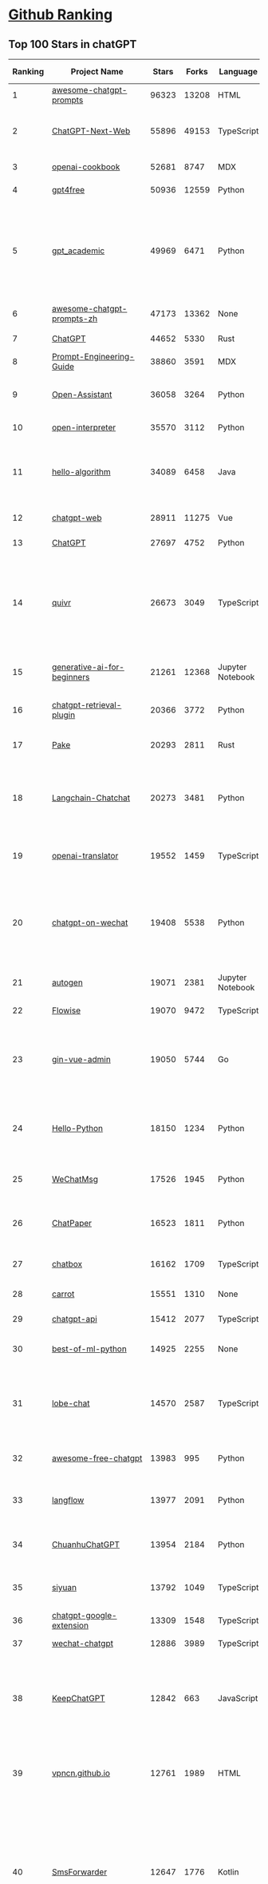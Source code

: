 [Github Ranking](../README.md)
==========

## Top 100 Stars in chatGPT

| Ranking | Project Name | Stars | Forks | Language | Open Issues | Description | Last Commit |
| ------- | ------------ | ----- | ----- | -------- | ----------- | ----------- | ----------- |
| 1 | [awesome-chatgpt-prompts](https://github.com/f/awesome-chatgpt-prompts) | 96323 | 13208 | HTML | 0 | This repo includes ChatGPT prompt curation to use ChatGPT better. | 2023-12-26T19:32:51Z |
| 2 | [ChatGPT-Next-Web](https://github.com/ChatGPTNextWeb/ChatGPT-Next-Web) | 55896 | 49153 | TypeScript | 61 | A cross-platform ChatGPT/Gemini UI (Web / PWA / Linux / Win / MacOS). 一键拥有你自己的跨平台 ChatGPT/Gemini 应用。 | 2023-12-31T11:50:07Z |
| 3 | [openai-cookbook](https://github.com/openai/openai-cookbook) | 52681 | 8747 | MDX | 24 | Examples and guides for using the OpenAI API | 2023-12-31T18:23:20Z |
| 4 | [gpt4free](https://github.com/xtekky/gpt4free) | 50936 | 12559 | Python | 106 | The official gpt4free repository \| various collection of powerful language models | 2024-01-01T01:10:53Z |
| 5 | [gpt_academic](https://github.com/binary-husky/gpt_academic) | 49969 | 6471 | Python | 211 | 为ChatGPT/GLM提供实用化交互界面，特别优化论文阅读/润色/写作体验，模块化设计，支持自定义快捷按钮&函数插件，支持Python和C++等项目剖析&自译解功能，PDF/LaTex论文翻译&总结功能，支持并行问询多种LLM模型，支持chatglm2等本地模型。兼容文心一言, moss, llama2, rwkv, claude2, 通义千问, 书生, 讯飞星火等。 | 2023-12-31T12:28:56Z |
| 6 | [awesome-chatgpt-prompts-zh](https://github.com/PlexPt/awesome-chatgpt-prompts-zh) | 47173 | 13362 | None | 38 | ChatGPT 中文调教指南。各种场景使用指南。学习怎么让它听你的话。 | 2023-12-06T17:31:31Z |
| 7 | [ChatGPT](https://github.com/lencx/ChatGPT) | 44652 | 5330 | Rust | 550 | 🔮 ChatGPT Desktop Application (Mac, Windows and Linux) | 2023-12-20T03:20:35Z |
| 8 | [Prompt-Engineering-Guide](https://github.com/dair-ai/Prompt-Engineering-Guide) | 38860 | 3591 | MDX | 39 | 🐙 Guides, papers, lecture, notebooks and resources for prompt engineering | 2023-12-31T18:19:26Z |
| 9 | [Open-Assistant](https://github.com/LAION-AI/Open-Assistant) | 36058 | 3264 | Python | 224 | OpenAssistant is a chat-based assistant that understands tasks, can interact with third-party systems, and retrieve information dynamically to do so. | 2023-12-05T08:06:59Z |
| 10 | [open-interpreter](https://github.com/KillianLucas/open-interpreter) | 35570 | 3112 | Python | 134 | OpenAI's Code Interpreter in your terminal, running locally | 2023-12-31T08:06:00Z |
| 11 | [hello-algorithm](https://github.com/geekxh/hello-algorithm) | 34089 | 6458 | Java | 9 | 🌍 针对小白的算法训练 \| 包括四部分：①.大厂面经 ②.力扣图解  ③.千本开源电子书 ④.百张技术思维导图（项目花了上百小时，希望可以点 star 支持，🌹感谢~）推荐免费ChatGPT使用网站 | 2023-06-13T04:13:17Z |
| 12 | [chatgpt-web](https://github.com/Chanzhaoyu/chatgpt-web) | 28911 | 11275 | Vue | 8 | 用 Express 和  Vue3 搭建的 ChatGPT 演示网页 | 2023-12-11T02:59:09Z |
| 13 | [ChatGPT](https://github.com/acheong08/ChatGPT) | 27697 | 4752 | Python | 11 | Reverse engineered ChatGPT API | 2023-08-02T06:02:10Z |
| 14 | [quivr](https://github.com/StanGirard/quivr) | 26673 | 3049 | TypeScript | 72 | Your GenAI Second Brain 🧠  A personal productivity assistant (RAG) ⚡️🤖 Chat with your docs (PDF, CSV, ...)  & apps using Langchain, GPT 3.5 / 4 turbo, Private, Anthropic, VertexAI, Ollama, LLMs, that you can share with users !  Local & Private alternative to OpenAI GPTs & ChatGPT powered by retrieval-augmented generation  | 2023-12-30T20:48:36Z |
| 15 | [generative-ai-for-beginners](https://github.com/microsoft/generative-ai-for-beginners) | 21261 | 12368 | Jupyter Notebook | 12 | 12 Lessons, Get Started Building with Generative AI  🔗 https://microsoft.github.io/generative-ai-for-beginners/ | 2023-12-29T21:29:25Z |
| 16 | [chatgpt-retrieval-plugin](https://github.com/openai/chatgpt-retrieval-plugin) | 20366 | 3772 | Python | 136 | The ChatGPT Retrieval Plugin lets you easily find personal or work documents by asking questions in natural language. | 2023-12-26T04:04:08Z |
| 17 | [Pake](https://github.com/tw93/Pake) | 20293 | 2811 | Rust | 6 | 🤱🏻 Turn any webpage into a desktop app with Rust.  🤱🏻 利用 Rust 轻松构建轻量级多端桌面应用 | 2023-12-22T09:14:49Z |
| 18 | [Langchain-Chatchat](https://github.com/chatchat-space/Langchain-Chatchat) | 20273 | 3481 | Python | 74 | Langchain-Chatchat（原Langchain-ChatGLM）基于 Langchain 与 ChatGLM 等语言模型的本地知识库问答 \| Langchain-Chatchat (formerly langchain-ChatGLM), local knowledge based LLM (like ChatGLM) QA app with langchain  | 2023-12-31T12:15:57Z |
| 19 | [openai-translator](https://github.com/openai-translator/openai-translator) | 19552 | 1459 | TypeScript | 321 | 基于 ChatGPT API 的划词翻译浏览器插件和跨平台桌面端应用    -    Browser extension and cross-platform desktop application for translation based on ChatGPT API. | 2023-12-27T07:32:00Z |
| 20 | [chatgpt-on-wechat](https://github.com/zhayujie/chatgpt-on-wechat) | 19408 | 5538 | Python | 243 | 基于大模型搭建的微信聊天机器人，同时支持微信、企业微信、公众号、飞书接入，可选择GPT3.5/GPT4.0/Claude/文心一言/讯飞星火/通义千问/Gemini/LinkAI，能处理文本、语音和图片，访问操作系统和互联网，支持基于自有知识库进行定制企业智能客服。 | 2023-12-31T06:06:21Z |
| 21 | [autogen](https://github.com/microsoft/autogen) | 19071 | 2381 | Jupyter Notebook | 309 | Enable Next-Gen Large Language Model Applications. Join our Discord: https://discord.gg/pAbnFJrkgZ | 2024-01-01T02:31:58Z |
| 22 | [Flowise](https://github.com/FlowiseAI/Flowise) | 19070 | 9472 | TypeScript | 265 | Drag & drop UI to build your customized LLM flow | 2024-01-01T03:18:37Z |
| 23 | [gin-vue-admin](https://github.com/flipped-aurora/gin-vue-admin) | 19050 | 5744 | Go | 32 | 基于vite+vue3+gin搭建的开发基础平台（支持TS,JS混用），集成jwt鉴权，权限管理，动态路由，显隐可控组件，分页封装，多点登录拦截，资源权限，上传下载，代码生成器，表单生成器,chatGPT自动查表等开发必备功能。 | 2023-12-31T12:22:53Z |
| 24 | [Hello-Python](https://github.com/mouredev/Hello-Python) | 18150 | 1234 | Python | 11 | Curso para aprender el lenguaje de programación Python desde cero y para principiantes. 75 clases, 37 horas en vídeo, código, proyectos y grupo de chat. Fundamentos, frontend, backend, testing, IA... | 2023-12-15T14:28:28Z |
| 25 | [WeChatMsg](https://github.com/LC044/WeChatMsg) | 17526 | 1945 | Python | 37 | 提取微信聊天记录，将其导出成HTML、Word、CSV文档永久保存，对聊天记录进行分析生成年度聊天报告 | 2023-12-31T18:17:05Z |
| 26 | [ChatPaper](https://github.com/kaixindelele/ChatPaper) | 16523 | 1811 | Python | 62 | Use ChatGPT to summarize the arXiv papers. 全流程加速科研，利用chatgpt进行论文全文总结+专业翻译+润色+审稿+审稿回复 | 2023-10-29T18:07:28Z |
| 27 | [chatbox](https://github.com/Bin-Huang/chatbox) | 16162 | 1709 | TypeScript | 215 | Chatbox is a desktop client for ChatGPT, Claude and other LLMs, available on Windows, Mac, Linux | 2023-12-30T15:03:17Z |
| 28 | [carrot](https://github.com/xx025/carrot) | 15551 | 1310 | None | 6 | Free ChatGPT Site List 这儿为你准备了众多免费好用的ChatGPT镜像站点 | 2023-12-25T10:46:00Z |
| 29 | [chatgpt-api](https://github.com/transitive-bullshit/chatgpt-api) | 15412 | 2077 | TypeScript | 60 | Node.js client for the official ChatGPT API. 🔥 | 2023-12-29T04:07:25Z |
| 30 | [best-of-ml-python](https://github.com/ml-tooling/best-of-ml-python) | 14925 | 2255 | None | 18 | 🏆 A ranked list of awesome machine learning Python libraries. Updated weekly. | 2023-12-28T17:08:50Z |
| 31 | [lobe-chat](https://github.com/lobehub/lobe-chat) | 14570 | 2587 | TypeScript | 109 | 🤖 Lobe Chat - an open-source, high-performance chatbot framework that supports speech synthesis, multimodal, and extensible Function Call plugin system. Supports one-click free deployment of your private ChatGPT/LLM web application. | 2024-01-01T00:26:14Z |
| 32 | [awesome-free-chatgpt](https://github.com/LiLittleCat/awesome-free-chatgpt) | 13983 | 995 | Python | 25 | 🆓免费的 ChatGPT 镜像网站列表，持续更新。List of free ChatGPT mirror sites, continuously updated.  | 2023-12-20T08:29:20Z |
| 33 | [langflow](https://github.com/logspace-ai/langflow) | 13977 | 2091 | Python | 65 | ⛓️ Langflow is a UI for LangChain, designed with react-flow to provide an effortless way to experiment and prototype flows. | 2023-12-31T15:46:08Z |
| 34 | [ChuanhuChatGPT](https://github.com/GaiZhenbiao/ChuanhuChatGPT) | 13954 | 2184 | Python | 81 | GUI for ChatGPT API and many LLMs. Supports agents, file-based QA, GPT finetuning and query with web search. All with a neat UI. | 2023-12-25T08:23:25Z |
| 35 | [siyuan](https://github.com/siyuan-note/siyuan) | 13792 | 1049 | TypeScript | 78 | A privacy-first, self-hosted, fully open source personal knowledge management software, written in typescript and golang. | 2023-12-31T17:22:15Z |
| 36 | [chatgpt-google-extension](https://github.com/wong2/chatgpt-google-extension) | 13309 | 1548 | TypeScript | 93 | This project is deprecated. Check my new project ChatHub: | 2023-10-25T09:48:26Z |
| 37 | [wechat-chatgpt](https://github.com/fuergaosi233/wechat-chatgpt) | 12886 | 3989 | TypeScript | 53 | Use ChatGPT On Wechat via wechaty | 2023-05-05T20:16:17Z |
| 38 | [KeepChatGPT](https://github.com/xcanwin/KeepChatGPT) | 12842 | 663 | JavaScript | 117 | 这是一款提高ChatGPT的数据安全能力和效率的插件。并且免费共享大量创新功能，如：自动刷新、保持活跃、数据安全、取消审计、克隆对话、言无不尽、净化页面、展示大屏、展示全屏、拦截跟踪、日新月异等。让我们的AI体验无比安全、顺畅、丝滑、高效、简洁。 | 2023-11-28T03:04:21Z |
| 39 | [vpncn.github.io](https://github.com/vpncn/vpncn.github.io) | 12761 | 1989 | HTML | 0 | 2023中国翻墙软件VPN推荐以及科学上网避坑，稳定好用。对比SSR机场、蓝灯、V2ray、老王VPN、VPS搭建梯子等科学上网与翻墙软件，中国最新科学上网翻墙梯子VPN下载推荐，访问Chatgpt。 | 2023-12-09T15:23:03Z |
| 40 | [SmsForwarder](https://github.com/pppscn/SmsForwarder) | 12647 | 1776 | Kotlin | 5 | 短信转发器——监控Android手机短信、来电、APP通知，并根据指定规则转发到其他手机：钉钉群自定义机器人、钉钉企业内机器人、企业微信群机器人、飞书机器人、企业微信应用消息、邮箱、bark、webhook、Telegram机器人、Server酱、PushPlus、手机短信等。包括主动控制服务端与客户端，让你轻松远程发短信、查短信、查通话、查话簿、查电量等。（V3.0 新增）PS.这个APK主要是学习与自用，如有BUG请提ISSUE，同时欢迎大家提PR指正 | 2023-12-27T06:58:17Z |
| 41 | [ChatALL](https://github.com/sunner/ChatALL) | 12417 | 1787 | JavaScript | 122 |  Concurrently chat with ChatGPT, Bing Chat, Bard, Alpaca, Vicuna, Claude, ChatGLM, MOSS, 讯飞星火, 文心一言 and more, discover the best answers | 2023-12-17T12:43:07Z |
| 42 | [haystack](https://github.com/deepset-ai/haystack) | 12146 | 1517 | Python | 340 | :mag: LLM orchestration framework to build customizable, production-ready LLM applications. Connect components (models, vector DBs, file converters) to pipelines or agents that can interact with your data. With advanced retrieval methods, it's best suited for building RAG, question answering, semantic search or conversational agent chatbots. | 2023-12-31T10:08:55Z |
| 43 | [LLaVA](https://github.com/haotian-liu/LLaVA) | 12053 | 1238 | Python | 446 | [NeurIPS'23 Oral] Visual Instruction Tuning: LLaVA (Large Language-and-Vision Assistant) built towards GPT-4V level capabilities. | 2023-12-28T05:25:39Z |
| 44 | [MOSS](https://github.com/OpenLMLab/MOSS) | 11698 | 1148 | Python | 230 | An open-source tool-augmented conversational language model from Fudan University | 2023-09-08T08:51:08Z |
| 45 | [botpress](https://github.com/botpress/botpress) | 11474 | 1652 | TypeScript | 4 | The open-source hub to build & deploy GPT/LLM Agents ⚡️ | 2023-12-29T23:52:22Z |
| 46 | [chatgpt-mirai-qq-bot](https://github.com/lss233/chatgpt-mirai-qq-bot) | 10817 | 1374 | Python | 290 | 🚀 一键部署！真正的 AI 聊天机器人！支持ChatGPT、文心一言、讯飞星火、Bing、Bard、ChatGLM、POE，多账号，人设调教，虚拟女仆、图片渲染、语音发送 \| 支持 QQ、Telegram、Discord、微信 等平台 | 2023-11-22T03:13:33Z |
| 47 | [GPT_API_free](https://github.com/chatanywhere/GPT_API_free) | 10652 | 884 | Python | 6 | Free ChatGPT API Key，免费ChatGPT API，支持GPT4 API（免费），ChatGPT国内可用免费转发API，直连无需代理。可以搭配ChatBox等软件/插件使用，极大降低接口使用成本。国内即可无限制畅快聊天。 | 2023-12-26T08:38:01Z |
| 48 | [RWKV-LM](https://github.com/BlinkDL/RWKV-LM) | 10591 | 744 | Python | 41 | RWKV is an RNN with transformer-level LLM performance. It can be directly trained like a GPT (parallelizable). So it's combining the best of RNN and transformer - great performance, fast inference, saves VRAM, fast training, "infinite" ctx_len, and free sentence embedding. | 2023-12-28T06:53:30Z |
| 49 | [Chat2DB](https://github.com/chat2db/Chat2DB) | 10393 | 1305 | Java | 262 | 🔥 🔥 🔥 An intelligent and versatile general-purpose SQL client and reporting tool for databases which integrates ChatGPT capabilities.(智能的通用数据库SQL客户端和报表工具) | 2023-12-29T03:56:21Z |
| 50 | [FinGPT](https://github.com/AI4Finance-Foundation/FinGPT) | 10076 | 2138 | Jupyter Notebook | 55 | Data-Centric FinGPT.  Open-source for open finance!  Revolutionize 🔥    We release the trained model on HuggingFace. | 2023-12-26T23:49:09Z |
| 51 | [novel](https://github.com/steven-tey/novel) | 9770 | 919 | TypeScript | 71 | Notion-style WYSIWYG editor with AI-powered autocompletion. | 2023-12-21T04:21:53Z |
| 52 | [llama-gpt](https://github.com/getumbrel/llama-gpt) | 9733 | 614 | TypeScript | 66 | A self-hosted, offline, ChatGPT-like chatbot. Powered by Llama 2. 100% private, with no data leaving your device. New: Code Llama support! | 2023-12-22T14:22:23Z |
| 53 | [BingGPT](https://github.com/dice2o/BingGPT) | 9333 | 725 | JavaScript | 235 | Desktop application of new Bing's AI-powered chat (Windows, macOS and Linux) | 2023-12-13T08:39:07Z |
| 54 | [h2ogpt](https://github.com/h2oai/h2ogpt) | 9261 | 1130 | Python | 225 | Private Q&A and summarization of documents+images or chat with local GPT, 100% private, Apache 2.0. Supports Mixtral, llama.cpp, and more. Demo: https://gpt.h2o.ai/ https://codellama.h2o.ai/ | 2023-12-31T13:15:01Z |
| 55 | [chatGPTBox](https://github.com/josStorer/chatGPTBox) | 9175 | 671 | JavaScript | 208 | Integrating ChatGPT into your browser deeply, everything you need is here | 2023-12-23T16:52:48Z |
| 56 | [awesome-chatgpt-zh](https://github.com/yzfly/awesome-chatgpt-zh) | 9093 | 790 | Python | 2 | ChatGPT 中文指南🔥，ChatGPT 中文调教指南，指令指南，应用开发指南，精选资源清单，更好的使用 chatGPT 让你的生产力 up up up! 🚀 | 2023-12-18T13:02:54Z |
| 57 | [ChatRWKV](https://github.com/BlinkDL/ChatRWKV) | 8998 | 670 | Python | 20 | ChatRWKV is like ChatGPT but powered by RWKV (100% RNN) language model, and open source. | 2023-12-27T03:33:12Z |
| 58 | [gorilla](https://github.com/ShishirPatil/gorilla) | 8805 | 676 | Python | 36 | Gorilla: An API store for LLMs | 2023-11-29T19:03:30Z |
| 59 | [hamulete](https://github.com/hoochanlon/hamulete) | 8598 | 1878 | Jupyter Notebook | 0 | 🏔️国立台湾大学、新加坡国立大学、早稻田大学、东京大学，中央研究院（台湾）以及中国重点高校及科研机构，社科、经济、数学、博弈论、哲学、系统工程类学术论文等知识库。 | 2023-12-11T12:14:57Z |
| 60 | [leedl-tutorial](https://github.com/datawhalechina/leedl-tutorial) | 8572 | 2403 | Jupyter Notebook | 3 | 《李宏毅深度学习教程》，PDF下载地址：https://github.com/datawhalechina/leedl-tutorial/releases | 2023-12-02T09:00:56Z |
| 61 | [go-proxy-bingai](https://github.com/adams549659584/go-proxy-bingai) | 8421 | 8718 | HTML | 222 | 用 Vue3 和 Go 搭建的微软 New Bing 演示站点，拥有一致的 UI 体验，支持 ChatGPT 提示词，国内可用。 | 2023-11-20T12:53:37Z |
| 62 | [deploy](https://github.com/pandora-next/deploy) | 8173 | 1609 | PHP | 8 | Pandora Cloud + Pandora Server + Shared Chat + BackendAPI Proxy + Chat2API + Signup Free = PandoraNext. New GPTs(Gizmo) UI, All in one! | 2023-12-22T12:03:19Z |
| 63 | [web-llm](https://github.com/mlc-ai/web-llm) | 8106 | 488 | TypeScript | 46 | Bringing large-language models and chat to web browsers. Everything runs inside the browser with no server support. | 2023-12-28T07:03:55Z |
| 64 | [EdgeGPT](https://github.com/acheong08/EdgeGPT) | 8064 | 953 | Python | 37 | Reverse engineered API of Microsoft's Bing Chat AI | 2023-08-03T13:37:26Z |
| 65 | [awesome-chatgpt](https://github.com/humanloop/awesome-chatgpt) | 8041 | 519 | None | 23 | Curated list of awesome tools, demos, docs for ChatGPT and GPT-3 | 2023-12-28T08:57:39Z |
| 66 | [one-api](https://github.com/songquanpeng/one-api) | 7896 | 2043 | Go | 263 | OpenAI 接口管理 & 分发系统，支持 Azure、Anthropic Claude、Google PaLM 2 & Gemini、智谱 ChatGLM、百度文心一言、讯飞星火认知、阿里通义千问、360 智脑以及腾讯混元，可用于二次分发管理 key，仅单可执行文件，已打包好 Docker 镜像，一键部署，开箱即用. OpenAI key management & redistribution system, using a single API for all LLMs, and features an English UI. | 2023-12-30T20:56:30Z |
| 67 | [chatgpt-demo](https://github.com/anse-app/chatgpt-demo) | 7786 | 3890 | TypeScript | 39 | Minimal web UI for ChatGPT.  | 2023-12-27T01:44:01Z |
| 68 | [LMFlow](https://github.com/OptimalScale/LMFlow) | 7542 | 1075 | Python | 23 | An Extensible Toolkit for Finetuning and Inference of Large Foundation Models. Large Models for All. | 2023-12-09T10:26:43Z |
| 69 | [PaLM-rlhf-pytorch](https://github.com/lucidrains/PaLM-rlhf-pytorch) | 7474 | 646 | Python | 12 | Implementation of RLHF (Reinforcement Learning with Human Feedback) on top of the PaLM architecture. Basically ChatGPT but with PaLM | 2023-07-27T12:05:48Z |
| 70 | [go-openai](https://github.com/sashabaranov/go-openai) | 7415 | 1091 | Go | 56 | OpenAI ChatGPT, GPT-3, GPT-4, DALL·E, Whisper API wrapper for Go | 2023-12-24T16:49:43Z |
| 71 | [LLMSurvey](https://github.com/RUCAIBox/LLMSurvey) | 7085 | 566 | Python | 10 | The official GitHub page for the survey paper "A Survey of Large Language Models". | 2023-11-27T03:57:12Z |
| 72 | [promptflow](https://github.com/microsoft/promptflow) | 6996 | 504 | Python | 42 | Build high-quality LLM apps - from prototyping, testing to production deployment and monitoring. | 2023-12-31T14:41:17Z |
| 73 | [gpt4free-ts](https://github.com/xiangsx/gpt4free-ts) | 6986 | 1487 | TypeScript | 44 | Providing a free OpenAI GPT-4 API !   This is a replication project for the typescript version of xtekky/gpt4free | 2023-11-28T06:44:25Z |
| 74 | [shell_gpt](https://github.com/TheR1D/shell_gpt) | 6894 | 555 | Python | 18 | A command-line productivity tool powered by GPT-3 and GPT-4, will help you accomplish your tasks faster and more efficiently. | 2023-12-30T17:34:10Z |
| 75 | [BetterChatGPT](https://github.com/ztjhz/BetterChatGPT) | 6799 | 2357 | TypeScript | 161 | An amazing UI for OpenAI's ChatGPT (Website + Windows + MacOS + Linux) | 2023-12-23T13:50:21Z |
| 76 | [yao](https://github.com/YaoApp/yao) | 6626 | 603 | Go | 72 | :rocket: A performance app engine to create web services and applications in minutes.Suitable for AI, IoT, Industrial Internet, Connected Vehicles, DevOps, Energy, Finance and many other use-cases. | 2023-12-29T04:54:02Z |
| 77 | [anything-llm](https://github.com/Mintplex-Labs/anything-llm) | 6446 | 703 | JavaScript | 25 | Open-source ChatGPT experience for both open and closed source LLMs, embedders, and vector databases. Unlimited documents, messages, and concurrent users with permission management in one app. | 2023-12-29T02:03:14Z |
| 78 | [embedchain](https://github.com/embedchain/embedchain) | 6278 | 1128 | Python | 116 | The Open Source RAG framework | 2023-12-31T18:28:21Z |
| 79 | [chatgpt-advanced](https://github.com/interstellard/chatgpt-advanced) | 6224 | 798 | TypeScript | 79 | WebChatGPT: A browser extension that augments your ChatGPT prompts with web results. | 2023-11-27T18:28:41Z |
| 80 | [chatgpt_system_prompt](https://github.com/LouisShark/chatgpt_system_prompt) | 6198 | 1184 | Python | 0 | collect agent's system prompt and share some prompt inject knowledge | 2023-12-31T20:30:48Z |
| 81 | [LangChain-Chinese-Getting-Started-Guide](https://github.com/liaokongVFX/LangChain-Chinese-Getting-Started-Guide) | 6098 | 496 | None | 13 | LangChain 的中文入门教程 | 2023-07-07T09:52:46Z |
| 82 | [chatgpt-mac](https://github.com/vincelwt/chatgpt-mac) | 6011 | 497 | JavaScript | 69 | ChatGPT for Mac, living in your menubar. | 2023-10-23T09:53:08Z |
| 83 | [CopilotForXcode](https://github.com/intitni/CopilotForXcode) | 6004 | 281 | Swift | 18 | The missing GitHub Copilot, Codeium and ChatGPT Xcode Source Editor Extension | 2023-12-30T13:45:50Z |
| 84 | [ChatGPT-AutoExpert](https://github.com/spdustin/ChatGPT-AutoExpert) | 5973 | 393 | JavaScript | 0 | 🚀🧠💬 Supercharged Custom Instructions for ChatGPT (non-coding) and ChatGPT Advanced Data Analysis (coding).  | 2023-12-18T15:49:19Z |
| 85 | [GPTCache](https://github.com/zilliztech/GPTCache) | 5830 | 404 | Python | 41 | Semantic cache for LLMs. Fully integrated with LangChain and llama_index.  | 2023-12-24T12:41:00Z |
| 86 | [continue](https://github.com/continuedev/continue) | 5824 | 280 | Python | 56 | ⏩ Continue is an open-source autopilot for VS Code and JetBrains—the easiest way to code with any LLM | 2023-12-31T17:23:32Z |
| 87 | [aider](https://github.com/paul-gauthier/aider) | 5784 | 741 | Python | 57 | aider is AI pair programming in your terminal | 2023-12-31T18:12:21Z |
| 88 | [freegpt-webui](https://github.com/ramonvc/freegpt-webui) | 5567 | 1645 | Python | 85 | GPT 3.5/4 with a Chat Web UI. No API key required. | 2023-09-26T21:09:16Z |
| 89 | [ChatGPT-Shortcut](https://github.com/rockbenben/ChatGPT-Shortcut) | 5514 | 658 | TypeScript | 1 | 🚀💪Maximize your efficiency and productivity, support for English,中文,Español,العربية. 让生产力加倍的AI快捷指令。更有效地定制、保存和分享自己的提示词。在提示词分享社区中，轻松找到适用于不同场景的指令。 | 2023-12-30T05:55:56Z |
| 90 | [Baichuan-7B](https://github.com/baichuan-inc/Baichuan-7B) | 5472 | 546 | Python | 80 | A large-scale 7B pretraining language model developed by BaiChuan-Inc. | 2023-09-30T08:38:56Z |
| 91 | [awesome-chatgpt-api](https://github.com/reorx/awesome-chatgpt-api) | 5402 | 347 | Python | 2 | Curated list of apps and tools that not only use the new ChatGPT API, but also allow users to configure their own API keys, enabling free and on-demand usage of their own quota. | 2023-10-25T04:15:09Z |
| 92 | [wukong-robot](https://github.com/wzpan/wukong-robot) | 5370 | 1236 | Python | 32 | 🤖 wukong-robot 是一个简单、灵活、优雅的中文语音对话机器人/智能音箱项目，支持ChatGPT多轮对话能力，还可能是首个支持脑机交互的开源智能音箱项目。 | 2023-11-28T07:02:22Z |
| 93 | [ChatGPT-Midjourney](https://github.com/Licoy/ChatGPT-Midjourney) | 5369 | 1976 | TypeScript | 9 | 🍭 一键拥有你自己的 ChatGPT+Midjourney 网页服务 \| Own your own ChatGPT+Midjourney web service with one click | 2023-12-16T03:03:39Z |
| 94 | [bob-plugin-openai-translator](https://github.com/openai-translator/bob-plugin-openai-translator) | 5245 | 227 | JavaScript | 4 | 基于 ChatGPT API 的文本翻译、文本润色、语法纠错 Bob 插件，让我们一起迎接不需要巴别塔的新时代！Licensed under CC BY-NC-SA 4.0 | 2023-12-01T09:27:05Z |
| 95 | [rags](https://github.com/run-llama/rags) | 5208 | 628 | Python | 20 | Build ChatGPT over your data, all with natural language | 2023-12-16T11:48:35Z |
| 96 | [feishu-openai](https://github.com/ConnectAI-E/feishu-openai) | 5149 | 899 | Go | 77 | 🎒 飞书  ×（GPT-4 + GPT-4V + DALL·E-3 + Whisper）=  飞一般的工作体验  🚀 语音对话、角色扮演、多话题讨论、图片创作、表格分析、文档导出 🚀 | 2023-11-26T08:17:33Z |
| 97 | [yn](https://github.com/purocean/yn) | 5147 | 855 | TypeScript | 35 | A highly extensible Markdown editor. Version control, AI completion, mind map, documents encryption, code snippet running, integrated terminal, chart embedding, HTML applets, Reveal.js, plug-in, and macro replacement. | 2023-12-26T10:07:28Z |
| 98 | [chatgpt-vscode](https://github.com/mpociot/chatgpt-vscode) | 4924 | 361 | TypeScript | 44 | A VSCode extension that allows you to use ChatGPT | 2023-09-29T18:27:16Z |
| 99 | [Learning-Prompt](https://github.com/thinkingjimmy/Learning-Prompt) | 4919 | 396 | CSS | 12 | Free prompt engineering online course. ChatGPT and Midjourney tutorials are now included! | 2023-09-17T02:06:16Z |
| 100 | [next-enterprise](https://github.com/Blazity/next-enterprise) | 4888 | 959 | TypeScript | 2 | 💼 An enterprise-grade Next.js boilerplate for high-performance, maintainable apps. Packed with features like Tailwind CSS, TypeScript, ESLint, Prettier, testing tools, and more to accelerate your development. | 2023-12-28T04:57:17Z |

